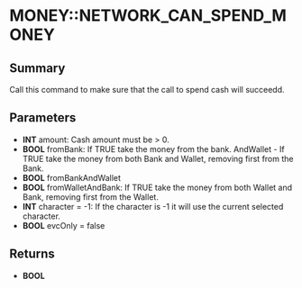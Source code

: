 # MONEY::NETWORK_CAN_SPEND_MONEY

## Summary
Call this command to make sure that the call to spend cash will succeedd.

## Parameters
* **INT** amount: Cash amount must be > 0.
* **BOOL** fromBank:
If TRUE take the money from the bank.
AndWallet - If TRUE take the money from both Bank and Wallet, removing first from the Bank.
* **BOOL** fromBankAndWallet
* **BOOL** fromWalletAndBank: If TRUE take the money from both Wallet and Bank, removing first from the Wallet.
* **INT** character = -1: If the character is -1 it will use the current selected character.
* **BOOL** evcOnly = false

## Returns
* **BOOL**